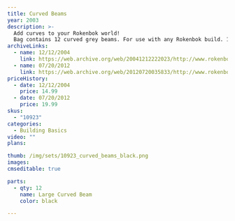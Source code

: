 ```yaml
---
title: Curved Beams
year: 2003
description: >-
  Add curves to your Rokenbok world!
  Bag contains 12 curved grey beams. For use with any Rokenbok build. 12 pieces total.
archiveLinks:
  - name: 12/12/2004
    link: https://web.archive.org/web/20041212222023/http://www.rokenbok.com/catalog/pd_bb_10923.html
  - name: 07/20/2012
    link: https://web.archive.org/web/20120720035833/http://www.rokenbok.com/estore/construction/curved-beams
priceHistory:
  - date: 12/12/2004
    price: 14.99
  - date: 07/20/2012
    price: 19.99
skus:
  - "10923"
categories: 
  - Building Basics
video: ""
plans:

thumb: /img/sets/10923_curved_beams_black.png
images:
cmseditable: true

parts:
  - qty: 12
    name: Large Curved Beam
    color: black

---
```


